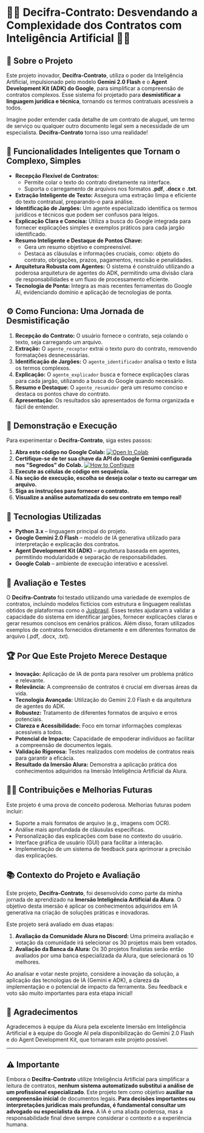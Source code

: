 # 📜🧐 Decifra-Contrato: Desvendando a Complexidade dos Contratos com Inteligência Artificial 🚀✨

## 🎯 Sobre o Projeto

Este projeto inovador, **Decifra-Contrato**, utiliza o poder da Inteligência Artificial, impulsionado pelo modelo **Gemini 2.0 Flash** e o **Agent Development Kit (ADK) do Google**, para simplificar a compreensão de contratos complexos. Esse sistema foi projetado para **desmistificar a linguagem jurídica e técnica**, tornando os termos contratuais acessíveis a todos.

Imagine poder entender cada detalhe de um contrato de aluguel, um termo de serviço ou qualquer outro documento legal sem a necessidade de um especialista. **Decifra-Contrato** torna isso uma realidade!

## 🌟 Funcionalidades Inteligentes que Tornam o Complexo, Simples

* **Recepção Flexível de Contratos:**
    * Permite colar o texto do contrato diretamente na interface.
    * Suporta o carregamento de arquivos nos formatos **.pdf**, **.docx** e **.txt**.
* **Extração Inteligente de Texto:** Assegura uma extração limpa e eficiente do texto contratual, preparando-o para análise.
* **Identificação de Jargões:** Um agente especializado identifica os termos jurídicos e técnicos que podem ser confusos para leigos.
* **Explicação Clara e Concisa:** Utiliza a busca do Google integrada para fornecer explicações simples e exemplos práticos para cada jargão identificado.
* **Resumo Inteligente e Destaque de Pontos Chave:**
    * Gera um resumo objetivo e compreensível.
    * Destaca as cláusulas e informações cruciais, como: objeto do contrato, obrigações, prazos, pagamentos, rescisão e penalidades.
* **Arquitetura Robusta com Agentes:** O sistema é construído utilizando a poderosa arquitetura de agentes do ADK, permitindo uma divisão clara de responsabilidades e um fluxo de processamento eficiente.
* **Tecnologia de Ponta:** Integra as mais recentes ferramentas do Google AI, evidenciando domínio e aplicação de tecnologias de ponta.

## ⚙️ Como Funciona: Uma Jornada de Desmistificação

1.  **Recepção do Contrato:** O usuário fornece o contrato, seja colando o texto, seja carregando um arquivo.
2.  **Extração:** O `agente_receptor` extrai o texto puro do contrato, removendo formatações desnecessárias.
3.  **Identificação de Jargões:** O `agente_identificador` analisa o texto e lista os termos complexos.
4.  **Explicação:** O `agente_explicador` busca e fornece explicações claras para cada jargão, utilizando a busca do Google quando necessário.
5.  **Resumo e Destaque:** O `agente_resumidor` gera um resumo conciso e destaca os pontos chave do contrato.
6.  **Apresentação:** Os resultados são apresentados de forma organizada e fácil de entender.

## 🚀 Demonstração e Execução

Para experimentar o **Decifra-Contrato**, siga estes passos:

1.  **Abra este código no Google Colab:** [![Open In Colab](https://colab.research.google.com/assets/colab-badge.svg)](https://colab.research.google.com/github/William-Schwarz/Decifra-Contrato/blob/william_ds/Decifra_Contrato.ipynb)
2.  **Certifique-se de ter sua chave da API do Google Gemini configurada nos "Segredos" do Colab.** [![How to Configure](https://colab.research.google.com/assets/colab-badge.svg)](https://colab.research.google.com/github/google-gemini/cookbook/blob/main/quickstarts/Authentication.ipynb)
3.  **Execute as células de código em sequência.**
4.  **Na seção de execução, escolha se deseja colar o texto ou carregar um arquivo.**
5.  **Siga as instruções para fornecer o contrato.**
6.  **Visualize a análise automatizada do seu contrato em tempo real!**

## 🧠 Tecnologias Utilizadas

- **Python 3.x** – linguagem principal do projeto.
- **Google Gemini 2.0 Flash** – modelo de IA generativa utilizado para interpretação e explicação dos contratos.
- **Agent Development Kit (ADK)** – arquitetura baseada em agentes, permitindo modularidade e separação de responsabilidades.
- **Google Colab** – ambiente de execução interativo e acessível.

## 🧪 Avaliação e Testes

O **Decifra-Contrato** foi testado utilizando uma variedade de exemplos de contratos, incluindo modelos fictícios com estrutura e linguagem realistas obtidos de plataformas como o [Jusbrasil](https://www.jusbrasil.com.br/modelos-pecas/contrato-de-transferencia-de-dados-pessoais/1837305582). Esses testes ajudaram a validar a capacidade do sistema em identificar jargões, fornecer explicações claras e gerar resumos concisos em cenários práticos. Além disso, foram utilizados exemplos de contratos fornecidos diretamente e em diferentes formatos de arquivo (.pdf, .docx, .txt).

## 🏆 Por Que Este Projeto Merece Destaque

* **Inovação:** Aplicação de IA de ponta para resolver um problema prático e relevante.
* **Relevância:** A compreensão de contratos é crucial em diversas áreas da vida.
* **Tecnologia Avançada:** Utilização do Gemini 2.0 Flash e da arquitetura de agentes do ADK.
* **Robustez:** Tratamento de diferentes formatos de arquivo e erros potenciais.
* **Clareza e Acessibilidade:** Foco em tornar informações complexas acessíveis a todos.
* **Potencial de Impacto:** Capacidade de empoderar indivíduos ao facilitar a compreensão de documentos legais.
* **Validação Rigorosa:** Testes realizados com modelos de contratos reais para garantir a eficácia.
* **Resultado da Imersão Alura:** Demonstra a aplicação prática dos conhecimentos adquiridos na Imersão Inteligência Artificial da Alura.

## 🧑‍💻 Contribuições e Melhorias Futuras

Este projeto é uma prova de conceito poderosa. Melhorias futuras podem incluir:

* Suporte a mais formatos de arquivo (e.g., imagens com OCR).
* Análise mais aprofundada de cláusulas específicas.
* Personalização das explicações com base no contexto do usuário.
* Interface gráfica de usuário (GUI) para facilitar a interação.
* Implementação de um sistema de feedback para aprimorar a precisão das explicações.

## 📚 Contexto do Projeto e Avaliação

Este projeto, **Decifra-Contrato**, foi desenvolvido como parte da minha jornada de aprendizado na **Imersão Inteligência Artificial da Alura**. O objetivo desta imersão é aplicar os conhecimentos adquiridos em IA generativa na criação de soluções práticas e inovadoras.

Este projeto será avaliado em duas etapas:

1.  **Avaliação da Comunidade Alura no Discord:** Uma primeira avaliação e votação da comunidade irá selecionar os 30 projetos mais bem votados.
2.  **Avaliação da Banca da Alura:** Os 30 projetos finalistas serão então avaliados por uma banca especializada da Alura, que selecionará os 10 melhores.

Ao analisar e votar neste projeto, considere a inovação da solução, a aplicação das tecnologias de IA (Gemini e ADK), a clareza da implementação e o potencial de impacto da ferramenta. Seu feedback e voto são muito importantes para esta etapa inicial!

## 🤝 Agradecimentos

Agradecemos à equipe da Alura pela excelente Imersão em Inteligência Artificial e à equipe do Google AI pela disponibilização do Gemini 2.0 Flash e do Agent Development Kit, que tornaram este projeto possível.

---

## ⚠️ Importante

Embora o **Decifra-Contrato** utilize Inteligência Artificial para simplificar a leitura de contratos, **nenhum sistema automatizado substitui a análise de um profissional especializado**.
Este projeto tem como objetivo **auxiliar na compreensão inicial** de documentos legais. **Para decisões importantes ou interpretações jurídicas mais profundas, é fundamental consultar um advogado ou especialista da área.**
A IA é uma aliada poderosa, mas a responsabilidade final deve sempre considerar o contexto e a experiência humana.
